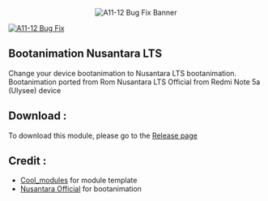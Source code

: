 <p align="center">
<img alt="A11-12 Bug Fix Banner" src="banner.jpg">
</p>

[![A11-12 Bug Fix](https://img.shields.io/github/stars/KeishaXD/A11-12-Bug-Fix-Realme-C21Y)]([[https://github.com/KeishaXD/A11-12-Bug-Fix-Realme-C21Y])

## Bootanimation Nusantara LTS
Change your device bootanimation to Nusantara LTS bootanimation. Bootanimation ported from Rom Nusantara LTS Official from Redmi Note 5a (Ulysee) device


## Download :
To download this module, please go to the [Release page](https://github.com/KeishaXD/Nusantara-LTS-Boot-Animation/releases/latest)

## Credit :
- [Cool_modules](https://t.me/bootanimations_group) for module template
- [Nusantara Official](https://nusantararom.org/) for bootanimation 
